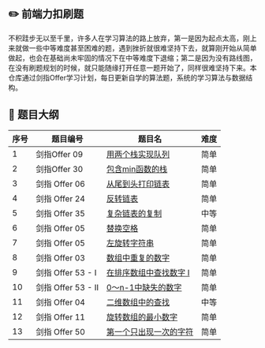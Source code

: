
## :pencil2: 前端力扣刷题
不积跬步无以至千里，许多人在学习算法的路上放弃，第一是因为起点太高，刚上来就做一些中等难度甚至困难的题，遇到挫折就很难坚持下去，就算刚开始从简单做起，也会在基础尚未牢固的情况下在中等难度下退缩；第二是因为没有路线图，在没有刷题规划的时候，就只能随缘打开任意一题开始了，同样很难坚持下来。本仓库通过剑指Offer学习计划，每日更新自学的算法题，系统的学习算法与数据结构。

## :tada: 题目大纲

序号 | 题目编号 | 题目名 | 难度
---------|---------|----------|---------
 1 | 剑指Offer 09 | <a href="/剑指Offer/Day-1/剑指 Offer 09. 用两个栈实现队列.ts">用两个栈实现队列</a> | 简单
 2 | 剑指Offer 30 | <a href="/剑指Offer/Day-1/剑指 Offer 30. 包含min函数的栈.ts">包含min函数的栈</a> | 简单
 3 | 剑指 Offer 06 | <a href="/剑指Offer/Day-2/剑指 Offer 06. 从尾到头打印链表.ts">从尾到头打印链表</a> | 简单
 4 | 剑指 Offer 24 | <a href="/剑指Offer/Day-2/剑指 Offer 24. 反转链表.ts">反转链表</a> | 简单
 5 | 剑指 Offer 35 | <a href="/剑指Offer/Day-2/剑指 Offer 35. 复杂链表的复制.ts">复杂链表的复制</a> | 中等
 6 | 剑指 Offer 05 | <a href="/剑指Offer/Day-3/剑指 Offer 05. 替换空格.ts">替换空格</a> | 简单
 7 | 剑指 Offer 05 | <a href="/剑指Offer/Day-3/剑指 Offer 58 - II. 左旋转字符串.ts">左旋转字符串</a> | 简单
 8 | 剑指 Offer 03 | <a href="/剑指Offer/Day-4/剑指 Offer 03. 数组中重复的数字.ts">数组中重复的数字</a> | 简单
 9 | 剑指 Offer 53 - I | <a href="/剑指Offer/Day-4/剑指 Offer 53 - I. 在排序数组中查找数字 I.ts">在排序数组中查找数字 I</a> | 简单
 10 | 剑指 Offer 53 - II | <a href="/剑指Offer/Day-4/剑指 Offer 53 - II. 0～n-1中缺失的数字.ts">0～n-1中缺失的数字</a> | 简单
 11 | 剑指 Offer 04 | <a href="/剑指Offer/Day-5/剑指 Offer 04. 二维数组中的查找.ts">二维数组中的查找</a> | 中等
 12 | 剑指 Offer 11 | <a href="/剑指Offer/Day-5/剑指 Offer 11. 旋转数组的最小数字.ts">旋转数组的最小数字</a> | 简单
 13 | 剑指 Offer 50 | <a href="/剑指Offer/Day-5/剑指 Offer 50. 第一个只出现一次的字符.ts">第一个只出现一次的字符</a> | 简单


